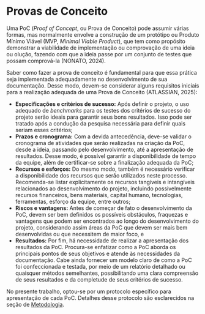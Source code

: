 # Provas de Conceito

Uma PoC (_Proof of Concept_, ou Prova de Conceito) pode assumir várias formas, mas normalmente envolve a construção de um protótipo ou Produto Mínimo Viável (MVP, _Minimal Viable Product_), que tem como propósito demonstrar a viabilidade de implementação ou comprovação de uma ideia ou  olução, fazendo com que a ideia passe por um conjunto de testes que possam comprová-la (NONATO, 2024).

Saber como fazer a prova de conceito é fundamental para que essa prática seja implementada  adequadamente no desenvolvimento de sua documentação. Desse modo, devem-se considerar alguns requisitos iniciais para a realização adequada de uma Prova de Conceito (ATLASSIAN, 2025):

* **Especificações e critérios de sucesso:** Após definir o projeto, o uso adequado de _benchmarks_ para os testes dos critérios de sucesso do projeto serão ideais para garantir seus bons resultados. Isso pode ser tratado após a condução da pesquisa necessária para definir quais seriam esses critérios;
* **Prazos e cronograma:** Com a devida antecedência, deve-se validar o cronograma de atividades que serão realizadas na criação da PoC, desde a ideia, passando pelo desenvolvimento, até a apresentação de resultados. Desse modo, é possível garantir a disponibilidade de tempo da equipe, além de certificar-se sobre a finalização adequada da PoC;
* **Recursos e esforços:** Do mesmo modo, também é necessário verificar a disponibilidade dos recursos que serão utilizados neste processo. Recomenda-se listar explicitamente os recursos tangíveis e intangíveis relacionados ao desenvolvimento do projeto, incluindo possivelmente recursos financeiros, bens materiais, capital humano, tecnologias, ferramentas, esforço da equipe, entre outros;
* **Riscos e vantagens:** Antes de começar de fato o desenvolvimento da PoC, devem ser bem definidos os possíveis obstáculos, fraquezas e vantagens que podem ser encontrados ao longo do desenvolvimento do projeto, considerando assim áreas da PoC que devem ser mais bem desenvolvidas ou que necessitem de maior foco, e
* **Resultados:** Por fim, há necessidade de realizar a apresentação dos resultados da PoC. Procura-se enfatizar como a PoC aborda os principais pontos de seus objetivos e atende às necessidades da documentação. Cabe ainda fornecer um modelo claro de como a PoC foi confeccionada e testada, por meio de um relatório detalhado ou quaisquer métodos semelhantes, possibilitando uma clara compreensão de seus resultados e da completude de seus critérios de sucesso.

No presente trabalho, optou-se por um protocolo específico para apresentação de cada PoC. Detalhes desse protocolo são esclarecidos na seção de [Metodologia](introducao/metodologia.md).

